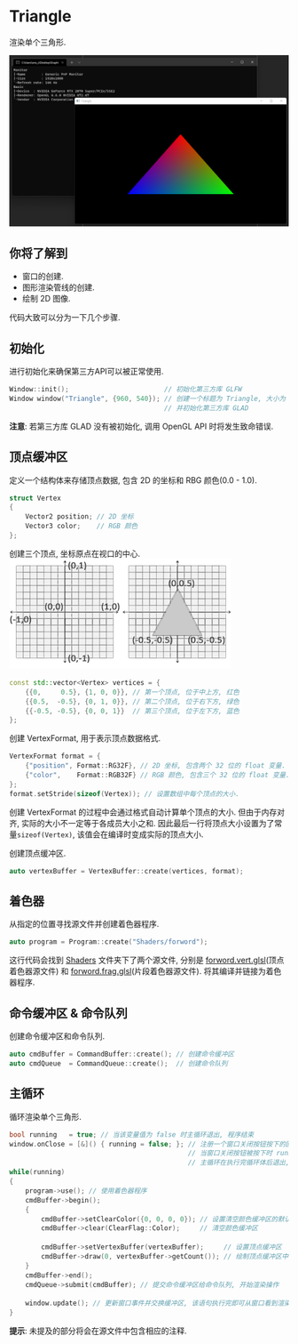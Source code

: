 # Triangle

渲染单个三角形.

<p align="center"><img src="Assets/screenshot.png"/></p>

## 你将了解到
- 窗口的创建.
- 图形渲染管线的创建.
- 绘制 2D 图像.

代码大致可以分为一下几个步骤.

## 初始化
进行初始化来确保第三方API可以被正常使用.
```cpp
Window::init();                        // 初始化第三方库 GLFW
Window window("Triangle", {960, 540}); // 创建一个标题为 Triangle, 大小为 960x540 像素的窗口,
                                       // 并初始化第三方库 GLAD
```
**注意**: 若第三方库 GLAD 没有被初始化, 调用 OpenGL API 时将发生致命错误.

## 顶点缓冲区
定义一个结构体来存储顶点数据, 包含 2D 的坐标和 RBG 颜色(0.0 - 1.0).
```cpp
struct Vertex
{
	Vector2 position; // 2D 坐标
	Vector3 color;    // RGB 颜色
};
```

创建三个顶点, 坐标原点在视口的中心.
![坐标系](Assets/coordinates.png)
```cpp
const std::vector<Vertex> vertices = {
    {{0,     0.5}, {1, 0, 0}}, // 第一个顶点, 位于中上方, 红色
    {{0.5,  -0.5}, {0, 1, 0}}, // 第二个顶点, 位于右下方, 绿色
    {{-0.5, -0.5}, {0, 0, 1}}  // 第三个顶点, 位于左下方, 蓝色
};
```

创建 VertexFormat, 用于表示顶点数据格式.
```cpp
VertexFormat format = {
    {"position", Format::RG32F}, // 2D 坐标, 包含两个 32 位的 float 变量.
    {"color",    Format::RGB32F} // RGB 颜色, 包含三个 32 位的 float 变量.
};
format.setStride(sizeof(Vertex)); // 设置数组中每个顶点的大小.
```
创建 VertexFormat 的过程中会通过格式自动计算单个顶点的大小. 但由于内存对齐, 实际的大小不一定等于各成员大小之和.
因此最后一行将顶点大小设置为了常量`sizeof(Vertex)`, 该值会在编译时变成实际的顶点大小.

创建顶点缓冲区.
```cpp
auto vertexBuffer = VertexBuffer::create(vertices, format);
```

## 着色器
从指定的位置寻找源文件并创建着色器程序.
```cpp
auto program = Program::create("Shaders/forword");
```
这行代码会找到 [Shaders](Shaders) 文件夹下了两个源文件, 分别是 [forword.vert.glsl](Shaders/forword.vert.glsl)(顶点着色器源文件) 和 [forword.frag.glsl](Shaders/forword.frag.glsl)(片段着色器源文件). 将其编译并链接为着色器程序.

## 命令缓冲区 & 命令队列
创建命令缓冲区和命令队列.
```cpp
auto cmdBuffer = CommandBuffer::create(); // 创建命令缓冲区
auto cmdQueue  = CommandQueue::create();  // 创建命令队列
```

## 主循环
循环渲染单个三角形.
```cpp
bool running   = true; // 当该变量值为 false 时主循环退出, 程序结束
window.onClose = [&]() { running = false; }; // 注册一个窗口关闭按钮按下的回调,
                                             // 当窗口关闭按钮被按下时 running 的值变为 false,
                                             // 主循环在执行完循环体后退出, 程序结束
while(running)
{
    program->use(); // 使用着色器程序
    cmdBuffer->begin();
    {
        cmdBuffer->setClearColor({0, 0, 0, 0}); // 设置清空颜色缓冲区的默认值为黑色
        cmdBuffer->clear(ClearFlag::Color);     // 清空颜色缓冲区

        cmdBuffer->setVertexBuffer(vertexBuffer);     // 设置顶点缓冲区
        cmdBuffer->draw(0, vertexBuffer->getCount()); // 绘制顶点缓冲区中的全部数据
    }
    cmdBuffer->end();
    cmdQueue->submit(cmdBuffer); // 提交命令缓冲区给命令队列, 开始渲染操作

    window.update(); // 更新窗口事件并交换缓冲区, 该语句执行完即可从窗口看到渲染结果
}
```

**提示**: 未提及的部分将会在源文件中包含相应的注释.
